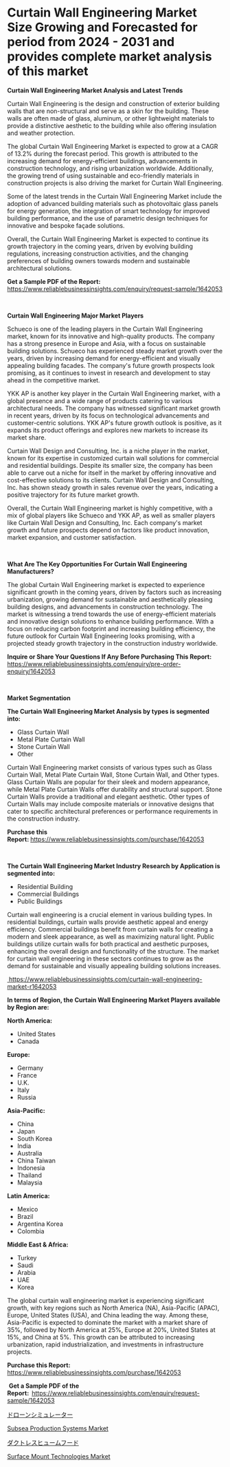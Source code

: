 <p><h1>Curtain Wall Engineering Market Size Growing and Forecasted for period from 2024 - 2031 and provides complete market analysis of this market</h1></p><p><strong>Curtain Wall Engineering Market Analysis and Latest Trends</strong></p>
<p><p>Curtain Wall Engineering is the design and construction of exterior building walls that are non-structural and serve as a skin for the building. These walls are often made of glass, aluminum, or other lightweight materials to provide a distinctive aesthetic to the building while also offering insulation and weather protection.</p><p>The global Curtain Wall Engineering Market is expected to grow at a CAGR of 13.2% during the forecast period. This growth is attributed to the increasing demand for energy-efficient buildings, advancements in construction technology, and rising urbanization worldwide. Additionally, the growing trend of using sustainable and eco-friendly materials in construction projects is also driving the market for Curtain Wall Engineering.</p><p>Some of the latest trends in the Curtain Wall Engineering Market include the adoption of advanced building materials such as photovoltaic glass panels for energy generation, the integration of smart technology for improved building performance, and the use of parametric design techniques for innovative and bespoke façade solutions.</p><p>Overall, the Curtain Wall Engineering Market is expected to continue its growth trajectory in the coming years, driven by evolving building regulations, increasing construction activities, and the changing preferences of building owners towards modern and sustainable architectural solutions.</p></p>
<p><strong>Get a Sample PDF of the Report:&nbsp;</strong> <a href="https://www.reliablebusinessinsights.com/enquiry/request-sample/1642053">https://www.reliablebusinessinsights.com/enquiry/request-sample/1642053</a></p>
<p>&nbsp;</p>
<p><strong>Curtain Wall Engineering Major Market Players</strong></p>
<p><p>Schueco is one of the leading players in the Curtain Wall Engineering market, known for its innovative and high-quality products. The company has a strong presence in Europe and Asia, with a focus on sustainable building solutions. Schueco has experienced steady market growth over the years, driven by increasing demand for energy-efficient and visually appealing building facades. The company's future growth prospects look promising, as it continues to invest in research and development to stay ahead in the competitive market.</p><p>YKK AP is another key player in the Curtain Wall Engineering market, with a global presence and a wide range of products catering to various architectural needs. The company has witnessed significant market growth in recent years, driven by its focus on technological advancements and customer-centric solutions. YKK AP's future growth outlook is positive, as it expands its product offerings and explores new markets to increase its market share.</p><p>Curtain Wall Design and Consulting, Inc. is a niche player in the market, known for its expertise in customized curtain wall solutions for commercial and residential buildings. Despite its smaller size, the company has been able to carve out a niche for itself in the market by offering innovative and cost-effective solutions to its clients. Curtain Wall Design and Consulting, Inc. has shown steady growth in sales revenue over the years, indicating a positive trajectory for its future market growth.</p><p>Overall, the Curtain Wall Engineering market is highly competitive, with a mix of global players like Schueco and YKK AP, as well as smaller players like Curtain Wall Design and Consulting, Inc. Each company's market growth and future prospects depend on factors like product innovation, market expansion, and customer satisfaction.</p></p>
<p>&nbsp;</p>
<p><strong>What Are The Key Opportunities For Curtain Wall Engineering Manufacturers?</strong></p>
<p><p>The global Curtain Wall Engineering market is expected to experience significant growth in the coming years, driven by factors such as increasing urbanization, growing demand for sustainable and aesthetically pleasing building designs, and advancements in construction technology. The market is witnessing a trend towards the use of energy-efficient materials and innovative design solutions to enhance building performance. With a focus on reducing carbon footprint and increasing building efficiency, the future outlook for Curtain Wall Engineering looks promising, with a projected steady growth trajectory in the construction industry worldwide.</p></p>
<p><strong>Inquire or Share Your Questions If Any Before Purchasing This Report:</strong> <a href="https://www.reliablebusinessinsights.com/enquiry/pre-order-enquiry/1642053">https://www.reliablebusinessinsights.com/enquiry/pre-order-enquiry/1642053</a></p>
<p>&nbsp;</p>
<p><strong>Market Segmentation</strong></p>
<p><strong>The Curtain Wall Engineering Market Analysis by types is segmented into:</strong></p>
<p><ul><li>Glass Curtain Wall</li><li>Metal Plate Curtain Wall</li><li>Stone Curtain Wall</li><li>Other</li></ul></p>
<p><p>Curtain Wall Engineering market consists of various types such as Glass Curtain Wall, Metal Plate Curtain Wall, Stone Curtain Wall, and Other types. Glass Curtain Walls are popular for their sleek and modern appearance, while Metal Plate Curtain Walls offer durability and structural support. Stone Curtain Walls provide a traditional and elegant aesthetic. Other types of Curtain Walls may include composite materials or innovative designs that cater to specific architectural preferences or performance requirements in the construction industry.</p></p>
<p><strong>Purchase this Report:&nbsp;</strong><a href="https://www.reliablebusinessinsights.com/purchase/1642053">https://www.reliablebusinessinsights.com/purchase/1642053</a></p>
<p>&nbsp;</p>
<p><strong>The Curtain Wall Engineering Market Industry Research by Application is segmented into:</strong></p>
<p><ul><li>Residential Building</li><li>Commercial Buildings</li><li>Public Buildings</li></ul></p>
<p><p>Curtain wall engineering is a crucial element in various building types. In residential buildings, curtain walls provide aesthetic appeal and energy efficiency. Commercial buildings benefit from curtain walls for creating a modern and sleek appearance, as well as maximizing natural light. Public buildings utilize curtain walls for both practical and aesthetic purposes, enhancing the overall design and functionality of the structure. The market for curtain wall engineering in these sectors continues to grow as the demand for sustainable and visually appealing building solutions increases.</p></p>
<p><a href="https://www.reliablebusinessinsights.com/curtain-wall-engineering-market-r1642053">&nbsp;https://www.reliablebusinessinsights.com/curtain-wall-engineering-market-r1642053</a></p>
<p><strong>In terms of Region, the Curtain Wall Engineering Market Players available by Region are:</strong></p>
<p>
    <p> <strong> North America: </strong>
        <ul>
            <li>United States</li>
            <li>Canada</li>
        </ul>
        </p> 
    <p> <strong> Europe: </strong>
        <ul>
            <li>Germany</li>
            <li>France</li>
            <li>U.K.</li>
            <li>Italy</li>
            <li>Russia</li>
        </ul>
        </p> 
    <p> <strong> Asia-Pacific: </strong>
        <ul>
            <li>China</li>
            <li>Japan</li>
            <li>South Korea</li>
            <li>India</li>
            <li>Australia</li>
            <li>China Taiwan</li>
            <li>Indonesia</li>
            <li>Thailand</li>
            <li>Malaysia</li>
        </ul>
        </p> 
    <p> <strong> Latin America: </strong>
        <ul>
            <li>Mexico</li>
            <li>Brazil</li>
            <li>Argentina Korea</li>
            <li>Colombia</li>
        </ul>
        </p> 
    <p> <strong> Middle East & Africa: </strong>
        <ul>
            <li>Turkey</li>
            <li>Saudi</li>
            <li>Arabia</li>
            <li>UAE</li>
            <li>Korea</li>
        </ul>
    </p>
    </p>
<p><p>The global curtain wall engineering market is experiencing significant growth, with key regions such as North America (NA), Asia-Pacific (APAC), Europe, United States (USA), and China leading the way. Among these, Asia-Pacific is expected to dominate the market with a market share of 35%, followed by North America at 25%, Europe at 20%, United States at 15%, and China at 5%. This growth can be attributed to increasing urbanization, rapid industrialization, and investments in infrastructure projects.</p></p>
<p><strong>Purchase this Report: </strong><a href="https://www.reliablebusinessinsights.com/purchase/1642053">https://www.reliablebusinessinsights.com/purchase/1642053</a></p>
<p>&nbsp;<strong>Get a Sample PDF of the Report:&nbsp;&nbsp;</strong><a href="https://www.reliablebusinessinsights.com/enquiry/request-sample/1642053">https://www.reliablebusinessinsights.com/enquiry/request-sample/1642053</a></p>
<p><strong></strong></p>
<p><p><a href="https://github.com/JanickJohns/Market-Research-Report-List-1/blob/main/3656834181397.md">ドローンシミュレーター</a></p><p><a href="https://github.com/Valeridd446677/Market-Research-Report-List-1/blob/main/subsea-production-systems-market.md">Subsea Production Systems Market</a></p><p><a href="https://github.com/avwofrml53535/Market-Research-Report-List-3/blob/main/4028989181398.md">ダクトレスヒュームフード</a></p><p><a href="https://github.com/bushilahore52/Market-Research-Report-List-1/blob/main/surface-mount-technologies-market.md">Surface Mount Technologies Market</a></p></p>